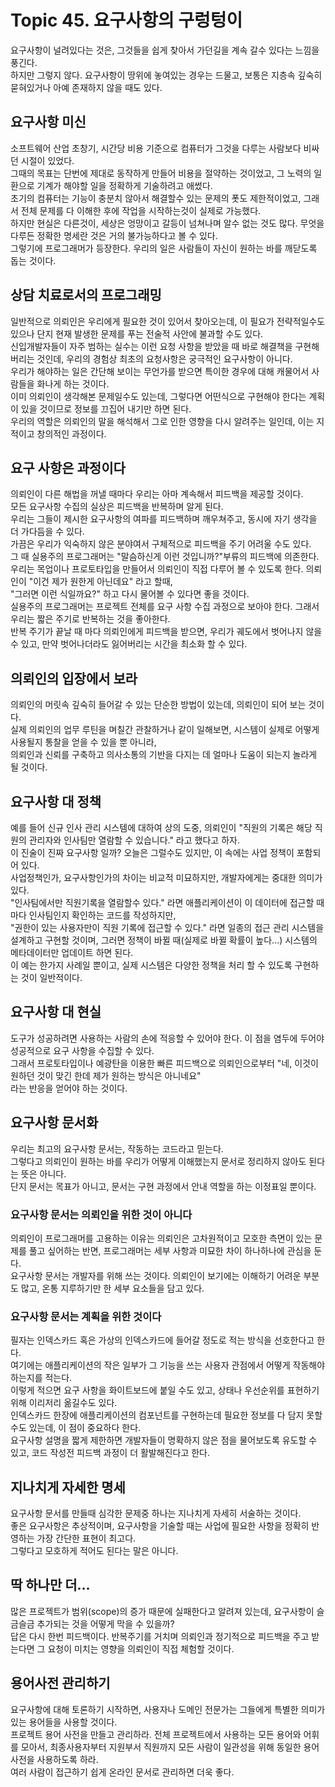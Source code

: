 # Topic 45. 요구사항의 구렁텅이
요구사항이 널려있다는 것은, 그것들을 쉽게 찾아서 가던길을 계속 갈수 있다는 느낌을 풍긴다.  
하지만 그렇지 않다. 요구사항이 땅위에 놓여있는 경우는 드물고, 보통은 지층속 깊숙히 묻혀있거나 아예 존재하지 않을 때도 있다.  

## 요구사항 미신
소프트웨어 산업 초창기, 시간당 비용 기준으로 컴퓨터가 그것을 다루는 사람보다 비싸던 시절이 있었다.  
그때의 목표는 단번에 제대로 동작하게 만들어 비용을 절약하는 것이었고, 그 노력의 일환으로 기계가 해야할 일을 정확하게 기술하려고 애썼다.  
초기의 컴퓨터는 기능이 충분치 않아서 해결할수 있는 문제의 폿도 제한적이었고, 그래서 전체 문제를 다 이해한 후에 작업을 시작하는것이 실제로 가능했다.  
하지만 현실은 다른것이, 세상은 엉망이고 갈등이 넘쳐나며 알수 없는 것도 많다. 무엇을 다루든 정확한 명세란 것은 거의 불가능하다고 볼 수 있다.  
그렇기에 프로그래머가 등장한다. 우리의 일은 사람들이 자신이 원하는 바를 깨닫도록 돕는 것이다.

## 상담 치료로서의 프로그래밍
일반적으로 의뢰인은 우리에게 필요한 것이 있어서 찾아오는데, 이 필요가 전략적일수도 있으나 단지 현재 발생한 문제를 푸는 전술적 사안에 불과할 수도 있다.  
신입개발자들이 자주 범하는 실수는 이런 요청 사항을 받았을 때 바로 해결책을 구현해버리는 것인데, 우리의 경험상 최초의 요청사항은 궁극적인 요구사항이 아니다.  
우리가 해야하는 일은 간단해 보이는 무언가를 받으면 특이한 경우에 대해 캐물어서 사람들을 화나게 하는 것이다.  
이미 의뢰인이 생각해본 문제일수도 있는데, 그렇다면 어떤식으로 구현해야 한다는 계획이 있을 것이므로 정보를 끄집어 내기만 하면 된다.  
우리의 역할은 의뢰인의 말을 해석해서 그로 인한 영향을 다시 알려주는 일인데, 이는 지적이고 창의적인 과정이다.  

## 요구 사항은 과정이다
의뢰인이 다른 해법을 꺼낼 때마다 우리는 아마 계속해서 피드백을 제공할 것이다.  
모든 요구사항 수집의 실상은 피드백을 반복하며 알게 된다.  
우리는 그들이 제시한 요구사항의 여파를 피드백하며 깨우쳐주고, 동시에 자기 생각을 더 가다듬을 수 있다.  
가끔은 우리가 익숙하지 않은 분야여서 구체적으로 피드백을 주기 어려울 수도 있다.  
그 때 실용주의 프로그래머는 "말슴하신게 이런 것입니까?"부류의 피드백에 의존한다.  
우리는 목업이나 프로토타입을 만들어서 의뢰인이 직접 다루어 볼 수 있도록 한다. 의뢰인이 "이건 제가 원한게 아닌데요" 라고 할때,  
"그러면 이런 식일까요?" 하고 다시 물어볼 수 있다면 좋을 것이다.  
실용주의 프로그래머는 프로젝트 전체를 요구 사항 수집 과정으로 보아야 한다. 그래서 우리는 짧은 주기로 반복하는 것을 좋아한다.  
반복 주기가 끝날 때 마다 의뢰인에게 피드백을 받으면, 우리가 궤도에서 벗어나지 않을 수 있고, 만약 벗어나더라도 잃어버리는 시간을 최소화 할 수 있다.  

## 의뢰인의 입장에서 보라
의뢰인의 머릿속 깊숙히 들어갈 수 있는 단순한 방법이 있는데, 의뢰인이 되어 보는 것이다.  
실제 의뢰인의 업무 루틴을 며칠간 관찰하거나 같이 일해보면, 시스템이 실제로 어떻게 사용될지 통찰을 얻을 수 있을 뿐 아니라,  
의뢰인과 신뢰를 구축하고 의사소통의 기반을 다지는 데 얼마나 도움이 되는지 놀라게 될 것이다.  

## 요구사항 대 정책
예를 들어 신규 인사 관리 시스템에 대하여 상의 도중, 의뢰인이 "직원의 기록은 해당 직원의 관리자와 인사팀만 열람할 수 있습니다." 라고 했다고 하자.  
이 진술이 진짜 요구사항 일까? 오늘은 그럴수도 있지만, 이 속에는 사업 정책이 포함되어 있다.  
사업정책인가, 요구사항인가의 차이는 비교적 미묘하지만, 개발자에게는 중대한 의미가 있다.  
"인사팀에서만 직원기록을 열람할수 있다." 라면 애플리케이션이 이 데이터에 접근할 때마다 인사팀인지 확인하는 코드를 작성하지만,  
"권한이 있는 사용자만이 직원 기록에 접근할 수 있다." 라면 일종의 접근 관리 시스템을 설계하고 구현할 것이며, 그러면 정책이 바뀔 때(실제로 바뀔 확률이 높다...) 시스템의 메타데이터만 업데이트 하면 된다.  
이 예는 한가지 사례일 뿐이고, 실제 시스템은 다양한 정책을 처리 할 수 있도록 구현하는 것이 일반적이다.  

## 요구사항 대 현실
도구가 성공하려면 사용하는 사람의 손에 적응할 수 있어야 한다. 이 점을 염두에 두어야 성공적으로 요구 사항을 수집할 수 있다.  
그래서 프로토타입이나 예광탄을 이용한 빠른 피드백으로 의뢰인으로부터 "네, 이것이 원하던 것이 맞긴 한데 제가 원하는 방식은 아니네요"  
라는 반응을 얻어야 하는 것이다.

## 요구사항 문서화
우리는 최고의 요구사항 문서는, 작동하는 코드라고 믿는다.  
그렇다고 의뢰인이 원하는 바를 우리가 어떻게 이해했는지 문서로 정리하지 않아도 된다는 뜻은 아니다.  
단지 문서는 목표가 아니고, 문서는 구현 과정에서 안내 역할을 하는 이정표일 뿐이다.  

### 요구사항 문서는 의뢰인을 위한 것이 아니다
의뢰인이 프로그래머를 고용하는 이유는 의뢰인은 고차원적이고 모호한 측면이 있는 문제를 풀고 싶어하는 반면, 프로그래머는 세부 사항과 미묘한 차이 하나하나에 관심을 둔다.  
요구사항 문서는 개발자를 위해 쓰는 것이다. 의뢰인이 보기에는 이해하기 어려운 부분도 많고, 온통 지루하기만 한 세부 요소들을 담고 있다.  

### 요구사항 문서는 계획을 위한 것이다
필자는 인덱스카드 혹은 가상의 인덱스카드에 들어갈 정도로 적는 방식을 선호한다고 한다.  
여기에는 애플리케이션의 작은 일부가 그 기능을 쓰는 사용자 관점에서 어떻게 작동해야 하는지를 적는다.  
이렇게 적으면 요구 사항을 화이트보드에 붙일 수도 있고, 상태나 우선순위를 표현하기위해 이리저리 옮길수도 있다.  
인덱스카드 한장에 애플리케이션의 컴포넌트를 구현하는데 필요한 정보를 다 담지 못할수도 있는데, 이 점이 중요하다 한다.  
요구사항 설명을 짧게 제한하면 개발자들이 명확하지 않은 점을 물어보도록 유도할 수 있고, 코드 작성전 피드백 과정이 더 활발해진다고 한다.  

## 지나치게 자세한 명세
요구사항 문서를 만들때 심각한 문제중 하나는 지나치게 자세히 서술하는 것이다.  
좋은 요구사항은 추상적이며, 요구사항을 기술할 때는 사업에 필요한 사항을 정확히 반영하는 가장 간단한 표현이 최고다.  
그렇다고 모호하게 적어도 된다는 말은 아니다.  

## 딱 하나만 더...
많은 프로젝트가 범위(scope)의 증가 때문에 실패한다고 알려져 있는데, 요구사항이 슬금슬금 추가되는 것을 어떻게 막을 수 있을까?  
답은 다시 한번 피드백이다. 반복주기를 거치며 의뢰인과 정기적으로 피드백을 주고 받는다면 그 요청이 미치는 영향을 의뢰인이 직접 체험할 것이다. 

## 용어사전 관리하기
요구사항에 대해 토론하기 시작하면, 사용자나 도메인 전문가는 그들에게 특별한 의미가 있는 용어들을 사용할 것이다.  
프로젝트 용어 사전을 만들고 관리하라. 전체 프로젝트에서 사용하는 모든 용어와 어휘를 모아서, 최종사용자부터 지원부서 직원까지 모든 사람이 일관성을 위해 동일한 용어사전을 사용하도록 하라.  
여러 사람이 접근하기 쉽게 온라인 문서로 관리하면 더욱 좋다.





